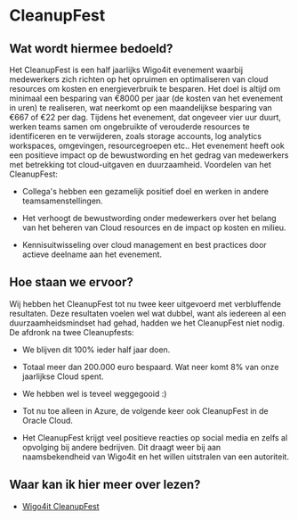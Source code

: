 # CleanupFest

## Wat wordt hiermee bedoeld?
Het CleanupFest is een half jaarlijks Wigo4it evenement waarbij medewerkers zich richten op het opruimen en optimaliseren van cloud resources om kosten en energieverbruik te besparen. Het doel is altijd om minimaal een besparing van €8000 per jaar (de kosten van het evenement in uren) te realiseren, wat neerkomt op een maandelijkse besparing van €667 of €22 per dag. Tijdens het evenement, dat ongeveer vier uur duurt, werken teams samen om ongebruikte of verouderde resources te identificeren en te verwijderen, zoals storage accounts, log analytics workspaces, omgevingen, resourcegroepen etc.. Het evenement heeft ook een positieve impact op de bewustwording en het gedrag van medewerkers met betrekking tot cloud-uitgaven en duurzaamheid. Voordelen van het CleanupFest:

- Collega's hebben een gezamelijk positief doel en werken in andere teamsamenstellingen.

- Het verhoogt de bewustwording onder medewerkers over het belang van het beheren van Cloud resources en de impact op kosten en milieu.

- Kennisuitwisseling over cloud management en best practices door actieve deelname aan het evenement.

## Hoe staan we ervoor?
Wij hebben het CleanupFest tot nu twee keer uitgevoerd met verbluffende resultaten. Deze resultaten voelen wel wat dubbel, want als iedereen al een duurzaamheidsmindset had gehad, hadden we het CleanupFest niet nodig. De afdronk na twee Cleanupfests:

- We blijven dit 100% ieder half jaar doen.

- Totaal meer dan 200.000 euro bespaard. Wat neer komt 8% van onze jaarlijkse Cloud spent.

- We hebben wel is teveel weggegooid :)

- Tot nu toe alleen in Azure, de volgende keer ook CleanupFest in de Oracle Cloud. 

- Het CleanupFest krijgt veel positieve reacties op social media en zelfs al opvolging bij andere bedrijven. Dit draagt weer bij aan naamsbekendheid van Wigo4it en het willen uitstralen van een autoriteit.

## Waar kan ik hier meer over lezen?
- <a href="https://www.wigo4it.nl/techorama-2023/duurzame-tips/" target="_blank">Wigo4it CleanupFest</a>